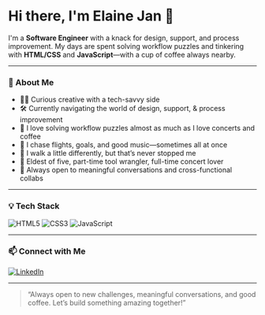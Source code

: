 # Hi there, I'm Elaine Jan 👋

I'm a **Software Engineer** with a knack for design, support, and process improvement. My days are spent solving workflow puzzles and tinkering with **HTML/CSS** and **JavaScript**—with a cup of coffee always nearby.

---

### 🌱 About Me

- 👩‍💻 Curious creative with a tech-savvy side  
- 🛠️ Currently navigating the world of design, support, & process improvement  
- 🧩 I love solving workflow puzzles almost as much as I love concerts and coffee  
- 🧳 I chase flights, goals, and good music—sometimes all at once  
- 👟 I walk a little differently, but that’s never stopped me  
- 👧 Eldest of five, part-time tool wrangler, full-time concert lover  
- 🤝 Always open to meaningful conversations and cross-functional collabs

---

### 💡 Tech Stack

![HTML5](https://img.shields.io/badge/HTML5-E34F26?logo=html5&logoColor=fff&style=flat-square)
![CSS3](https://img.shields.io/badge/CSS3-1572B6?logo=css3&logoColor=fff&style=flat-square)
![JavaScript](https://img.shields.io/badge/JavaScript-F7DF1E?logo=javascript&logoColor=000&style=flat-square)

---

### 📫 Connect with Me

[![LinkedIn](https://img.shields.io/badge/LinkedIn-blue?logo=linkedin&logoColor=white&style=for-the-badge)](https://www.linkedin.com/in/elaine-jan-almario-037b1125b/)

---

> “Always open to new challenges, meaningful conversations, and good coffee. Let’s build something amazing together!”
